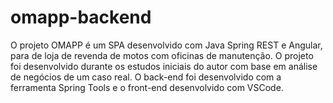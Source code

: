 # omapp-backend
O projeto OMAPP é um SPA desenvolvido com Java Spring REST e Angular, para de loja de revenda de motos com oficinas de manutenção.
O projeto foi desenvolvido durante os estudos iniciais do autor com base em análise de negócios de um caso real.
O back-end foi desenvolvido com a ferramenta Spring Tools e o front-end desenvolvido com VSCode.
